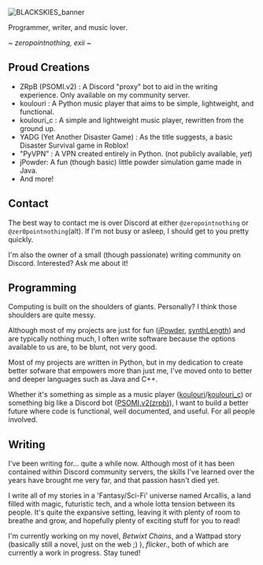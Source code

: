 <!--
<p align="center" position="relative">
  <img src="https://github.com/zeropointnothing/ZeroPointNothing/blob/main/twinklingstars.svg"" width="100%" height="100%" zindex="1">
</p>
hidden for performance. (high cpu for some reason. i blame the divs.)
-->

![BLACKSKIES_banner](https://github.com/user-attachments/assets/844faa45-a817-4661-a06a-3d1100d4b554)

Programmer, writer, and music lover.

~ *zeropointnothing, exii* ~

## Proud Creations

- ZRpB (PSOMI.v2) : A Discord "proxy" bot to aid in the writing experience. Only available on my community server.
- koulouri : A Python music player that aims to be simple, lightweight, and functional.
- koulouri_c : A simple and lightweight music player, rewritten from the ground up.
- YADG (Yet Another Disaster Game) : As the title suggests, a basic Disaster Survival game in Roblox!
- "PyVPN" : A VPN created entirely in Python. (not publicly available, *yet*)
- jPowder: A fun (though basic) little powder simulation game made in Java.
- And more!

## Contact

The best way to contact me is over Discord at either `@zeropointnothing` or `@zer0pointnothing`(alt). If I'm not busy or asleep, I should get to you pretty quickly.

I'm also the owner of a small (though passionate) writing community on Discord. Interested? Ask me about it!

## Programming

Computing is built on the shoulders of giants. Personally? I think those shoulders are quite messy.

Although most of my projects are just for fun ([jPowder](https://github.com/zeropointnothing/jpowder), [synthLength](https://github.com/zeropointnothing/radio)) and are typically nothing much, I often write software because the options available to us are, to be blunt, not very good.

Most of my projects are written in Python, but in my dedication to create better sofware that empowers more than just me, I've moved onto to better and deeper languages such as Java and C++.

Whether it's something as simple as a music player ([koulouri](https://github.com/zeropointnothing/koulouri)/[koulouri_c](https://github.com/zeropointnothing/koulouri_c)) or something big like a Discord bot ([PSOMI.v2(zrpb)](https://github.com/zeropointnothing/psomi)), I want to build a better future where code is functional, well documented, and useful. For all people involved.

## Writing

I've been writing for... quite a while now. Although most of it has been contained within Discord community servers, the skills I've learned over the years have brought me very far, and that passion hasn't died yet.

I write all of my stories in a 'Fantasy/Sci-Fi' universe named Arcallis, a land filled with magic, futuristic tech, and a whole lotta tension between its people. It's quite the expansive setting, leaving it with plenty of room to breathe and grow, and hopefully plenty of exciting stuff for you to read!

I'm currently working on my novel,  _Betwixt Chains_, and a Wattpad story (basically still a novel, just on the web ;) ), _flicker._, both of which are currently a work in progress. Stay tuned!

<!-- 
## Links

I do a *lot* of stuff. If you're interested in any of that, check me out on some of these other platforms!

woah html

- <a href="https://www.wattpad.com/user/zeropointnothing"><img src="https://github.com/zeropointnothing/ZeroPointNothing/blob/main/wplinkicon.png?raw=true" height=10px width=10px> Wattpad (full length novels, not anything weird)</a>
-->


